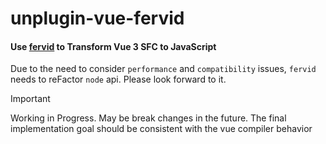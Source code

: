 # unplugin-vue-fervid

#### Use [fervid](https://github.com/phoenix-ru/fervid) to Transform Vue 3 SFC to JavaScript

Due to the need to consider `performance` and `compatibility` issues, `fervid` needs to reFactor `node` api. Please look forward to it.

> [!IMPORTANT]
> Working in Progress.  May be break changes in the future. The final implementation goal should be consistent with the vue compiler behavior
